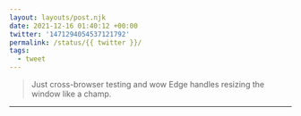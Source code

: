 ```yaml
---
layout: layouts/post.njk
date: 2021-12-16 01:40:12 +00:00
twitter: '1471294054537121792'
permalink: /status/{{ twitter }}/
tags: 
  - tweet
---
```


> Just cross-browser testing and wow Edge handles resizing the window like a champ.

---
